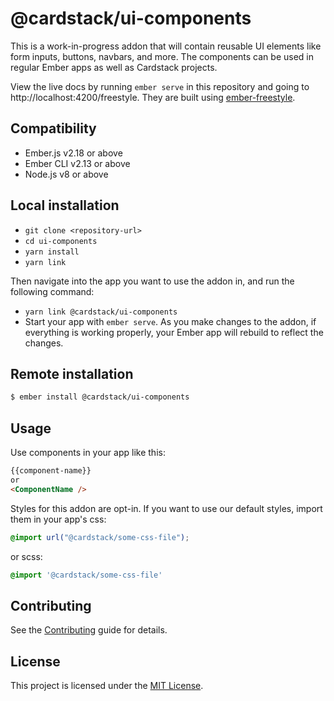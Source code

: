@cardstack/ui-components
==============================================================================

This is a work-in-progress addon that will contain reusable UI elements like form inputs, buttons, navbars, and more. The components can be used in regular Ember apps as well as Cardstack projects.

View the live docs by running `ember serve` in this repository and going to http://localhost:4200/freestyle. They are built using [ember-freestyle](https://github.com/chrislopresto/ember-freestyle).

Compatibility
------------------------------------------------------------------------------

* Ember.js v2.18 or above
* Ember CLI v2.13 or above
* Node.js v8 or above


Local installation
------------------------------------------------------------------------------

* `git clone <repository-url>`
* `cd ui-components`
* `yarn install`
* `yarn link`

Then navigate into the app you want to use the addon in, and run the following command:

* `yarn link @cardstack/ui-components`
* Start your app with `ember serve`. As you make changes to the addon, if everything is working properly, your Ember app will rebuild to reflect the changes.

Remote installation
------------------------------------------------------------------------------

```sh
$ ember install @cardstack/ui-components
```

Usage
------------------------------------------------------------------------------

Use components in your app like this:

```html
{{component-name}}
or
<ComponentName />
```

Styles for this addon are opt-in. If you want to use our default styles, import them in your app's css:

```css
@import url("@cardstack/some-css-file");
```

or scss:

```css
@import '@cardstack/some-css-file'
```

Contributing
------------------------------------------------------------------------------

See the [Contributing](CONTRIBUTING.md) guide for details.


License
------------------------------------------------------------------------------

This project is licensed under the [MIT License](LICENSE.md).
